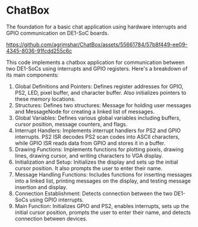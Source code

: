# ChatBox
The foundation for a basic chat application using hardware interrupts and GPIO communication on DE1-SoC boards.

https://github.com/agrimshar/ChatBox/assets/55661784/57b8f449-ee09-4345-8036-91fcdd255c6c

This code implements a chatbox application for communication between two DE1-SoCs using interrupts and GPIO registers. Here's a breakdown of its main components:

1. Global Definitions and Pointers: Defines register addresses for GPIO, PS2, LED, pixel buffer, and character buffer. Also initializes pointers to these memory locations.
2. Structures: Defines two structures: Message for holding user messages and MessageNode for creating a linked list of messages.
3. Global Variables: Defines various global variables including buffers, cursor position, message counters, and flags.
4. Interrupt Handlers: Implements interrupt handlers for PS2 and GPIO interrupts. PS2 ISR decodes PS2 scan codes into ASCII characters, while GPIO ISR reads data from GPIO and stores it in a buffer.
5. Drawing Functions: Implements functions for plotting pixels, drawing lines, drawing cursor, and writing characters to VGA display.
6. Initialization and Setup: Initializes the display and sets up the initial cursor position. It also prompts the user to enter their name.
7. Message Handling Functions: Includes functions for inserting messages into a linked list, printing messages on the display, and testing message insertion and display.
8. Connection Establishment: Detects connection between the two DE1-SoCs using GPIO interrupts.
9. Main Function: Initializes GPIO and PS2, enables interrupts, sets up the initial cursor position, prompts the user to enter their name, and detects connection between devices.
